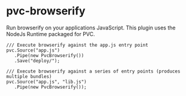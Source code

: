 pvc-browserify
==============

Run browserify on your applications JavaScript. This plugin uses the NodeJs Runtime packaged for PVC.

```
/// Execute browserify against the app.js entry point
pvc.Source("app.js")
   .Pipe(new PvcBrowserify())
   .Save("deploy/");

/// Execute browserify against a series of entry points (produces multiple bundles)
pvc.Source("app.js", "lib.js")
   .Pipe(new PvcBrowserify());
```
